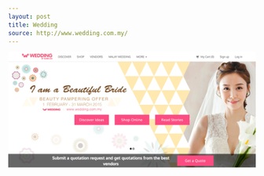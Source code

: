 ```yaml
---
layout: post
title: Wedding
source: http://www.wedding.com.my/
---
```


<img src="/img/statap_img/weddingbynuren.png">

